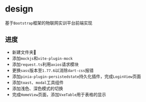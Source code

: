 # design

基于`Bootstrap`框架的物联网实训平台前端实现

## 进度

- 新建文件夹📂
- 添加`mockjs`和`vite-plugin-mock`
- 添加`request.ts`利用`axios`请求模块
- 更换`sass`版本至`1.77.6`以消除`dart-css`报错
- 添加`pinia-plugin-persistedstate`持久化插件，完成`LoginView`页面
- 添加`toast`、`modal`工具组件
- 添加浅色、深色模式的切换
- 完成`HomeView`页面，添加`VxeTable`用于表格的显示
